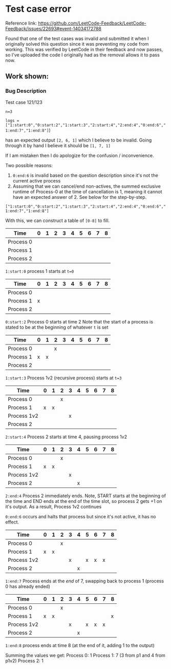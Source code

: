 # Test case error

Reference link: https://github.com/LeetCode-Feedback/LeetCode-Feedback/issues/22693#event-14034172788

Found that one of the test cases was invalid and submitted it when I originally solved this question since it was preventing my code from working. 
This was verified by LeetCode in their feedback and now passes, so I've uploaded the code I originally had as the removal allows it to pass now.

## Work shown:

### Bug Description

Test case 121/123

`n=3`

`logs = ["1:start:0","0:start:2","1:start:3","2:start:4","2:end:4","0:end:6","1:end:7","1:end:8"]`)

has an expected output `[2, 6, 1]` which I believe to be invalid. Going through it by hand I believe it should be `[1, 7, 1]`

If I am mistaken then I do apologize for the confusion / inconvenience.

Two possible reasons:
1. `0:end:6` is invalid based on the question description since it's not the current active process
2. Assuming that we can cancel/end non-actives, the summed exclusive runtime of Process-0 at the time of cancellation is 1, meaning it cannot have an expected answer of 2. See below for the step-by-step.


 `["1:start:0","0:start:2","1:start:3","2:start:4","2:end:4","0:end:6","1:end:7","1:end:8"]`

With this, we can construct a table of `[0-8]` to fill.

| Time      | 0   | 1   | 2   | 3   | 4   | 5   | 6   | 7   | 8   |  
| --------- | --- | --- | --- | --- | --- | --- | --- | --- | --- |
| Process 0 |     |     |     |     |     |     |     |     |     |     
| Process 1 |     |     |     |     |     |     |     |     |     |     
| Process 2 |     |     |     |     |     |     |     |     |     |     

`1:start:0` process 1 starts at `t=0`

| Time      | 0   | 1   | 2   | 3   | 4   | 5   | 6   | 7   | 8   |    
| --------- | --- | --- | --- | --- | --- | --- | --- | --- | --- |
| Process 0 |     |     |       |       |      |     |        |        |     |     
| Process 1 |  x   |     |     |     |     |     |     |     |     |     
| Process 2 |     |     |     |     |     |     |     |     |     |     

`0:start:2` Process 0 starts at time 2
Note that the start of a process is stated to be at the beginning of whatever `t` is set

| Time            | 0   | 1   | 2   | 3   | 4   | 5   | 6   | 7   | 8   |   
| ---------      | --- | --- | --- | --- | --- | --- | --- | --- | --- |
| Process 0     |       |      |  x   |     |     |     |     |     |     |     
| Process 1     |   x  |  x   |     |     |     |     |     |     |     |     
| Process 2     |     |     |     |     |     |     |     |     |     |     

`1:start:3` Process 1v2 (recursive process) starts at `t=3`

| Time              | 0   | 1   | 2     | 3   | 4   | 5   | 6   | 7   | 8   |     
| ---------        | --- | --- | --- | --- | --- | --- | --- | --- | --- |
| Process 0       |       |      |  x   |     |     |     |     |     |     |     
| Process 1       |   x  |  x   |      |     |     |     |     |     |     |    
| Process 1v2    |      |      |      | x    |     |     |     |     |     |   
| Process 2       |      |      |      |     |     |     |     |     |     |     


`2:start:4` Process 2 starts at time 4, pausing process 1v2

| Time              | 0   | 1   | 2     | 3   | 4   | 5   | 6   | 7   | 8   |   
| ---------        | --- | --- | --- | --- | --- | --- | --- | --- | --- |
| Process 0       |       |      |  x   |       |     |     |     |     |     |     
| Process 1       |   x  |  x   |      |       |     |     |     |     |     |     
| Process 1v2    |      |      |      | x     |     |     |     |     |     |     
| Process 2       |      |      |      |        | x     |     |     |     |     |   

`2:end:4` Process 2 immediately ends. Note, START starts at the beginning of the time and END ends at the end of the time slot, so process 2 gets +1 on it's output.
As a result, Process 1v2 continues

`0:end:6` occurs and halts that process but since it's not active, it has no effect.

| Time              | 0   | 1   | 2     | 3   | 4    | 5   | 6       | 7   | 8       |
| ---------        | --- | --- | --- | --- | --- | --- | ---    | --- | --- |
| Process 0       |       |      |  x   |       |      |      |          |     |         |
| Process 1       |   x  |  x   |      |       |       |      |         |     |         |
| Process 1v2    |      |      |      | x     |       | x   |  x      | x   |         |
| Process 2       |      |      |      |        | x     |     |         |     |        |

`1:end:7` Process ends at the *end* of 7, swapping back to process 1 (process 0 has already ended)

| Time              | 0   | 1   | 2     | 3   | 4    | 5   | 6       | 7   | 8       |
| ---------        | --- | --- | --- | --- | --- | --- | ---    | --- |--- |
| Process 0       |       |      |  x   |       |      |      |          |     |     |    
| Process 1       |   x  |  x   |      |       |       |      |         |     |  x   |  
| Process 1v2    |      |      |      | x     |       | x   |  x      | x   |     |   
| Process 2       |      |      |      |        | x     |     |         |     |     |    

`1:end:8` process ends at time 8 (at the end of it, adding 1 to the output)

Summing the values we get:
Process 0: 1
Process 1: 7 (3 from p1 and 4 from p1v2)
Process 2: 1
